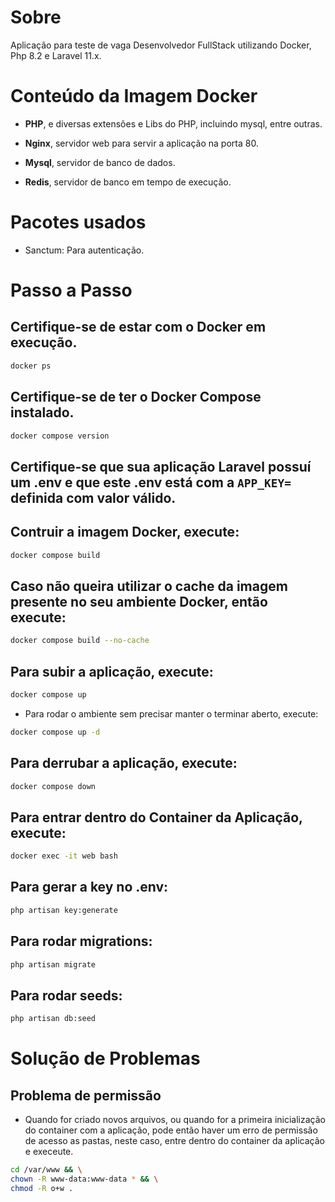 # Sobre

Aplicação para teste de vaga Desenvolvedor FullStack utilizando Docker, Php 8.2 e Laravel 11.x.

# Conteúdo da Imagem Docker

- <b>PHP</b>, e diversas extensões e Libs do PHP, incluindo mysql, entre outras.

- <b>Nginx</b>, servidor web para servir a aplicação na porta 80.

- <b>Mysql</b>, servidor de banco de dados.

- <b>Redis</b>, servidor de banco em tempo de execução.

# Pacotes usados

- Sanctum: Para autenticação.


# Passo a Passo

## Certifique-se de estar com o Docker em execução.

```sh
docker ps
```

## Certifique-se de ter o Docker Compose instalado.

```sh
docker compose version
```

## Certifique-se que sua aplicação Laravel possuí um .env e que este .env está com a `APP_KEY=` definida com valor válido.

## Contruir a imagem Docker, execute:

```sh
docker compose build
```

## Caso não queira utilizar o cache da imagem presente no seu ambiente Docker, então execute:

```sh
docker compose build --no-cache
```

## Para subir a aplicação, execute:

```sh
docker compose up
```

- Para rodar o ambiente sem precisar manter o terminar aberto, execute:

```sh
docker compose up -d
```

## Para derrubar a aplicação, execute:

```sh
docker compose down
```

## Para entrar dentro do Container da Aplicação, execute:

```sh
docker exec -it web bash
```

## Para gerar a key no .env:

```sh
php artisan key:generate
```

## Para rodar migrations:

```sh
php artisan migrate
```

## Para rodar seeds:

```sh
php artisan db:seed
```

# Solução de Problemas

## Problema de permissão

- Quando for criado novos arquivos, ou quando for a primeira inicialização do container com a aplicação, pode então haver um erro de permissão de acesso as pastas, neste caso, entre dentro do container da aplicação e execeute.

```sh
cd /var/www && \
chown -R www-data:www-data * && \
chmod -R o+w .
```
